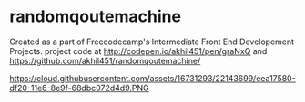 # randomqoutemachine

Created as a part of Freecodecamp's Intermediate Front End Developement Projects.
project code at http://codepen.io/akhil451/pen/graNxQ and https://github.com/akhil451/randomqoutemachine/

https://cloud.githubusercontent.com/assets/16731293/22143699/eea17580-df20-11e6-8e9f-68dbc072d4d9.PNG


